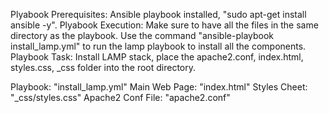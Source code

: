 Plyabook Prerequisites: Ansible playbook installed, "sudo apt-get install ansible -y".
Plyabook Execution: Make sure to have all the files in the same directory as the playbook. Use the command "ansible-playbook install_lamp.yml" to run the lamp playbook to install all the components.
Playbook Task: Install LAMP stack, place the apache2.conf, index.html, styles.css, _css folder into the root directory.

Playbook: "install_lamp.yml"
Main Web Page: "index.html"
Styles Cheet: "_css/styles.css"
Apache2 Conf File: "apache2.conf"